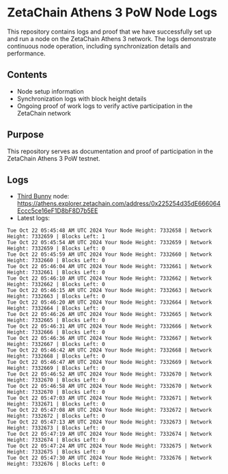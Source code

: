 # ZetaChain Athens 3 PoW Node Logs
This repository contains logs and proof that we have successfully set up and run a node on the ZetaChain Athens 3 network. The logs demonstrate continuous node operation, including synchronization details and performance.

## Contents
- Node setup information
- Synchronization logs with block height details
- Ongoing proof of work logs to verify active participation in the ZetaChain network

## Purpose
This repository serves as documentation and proof of participation in the ZetaChain Athens 3 PoW testnet.

## Logs

- [Third Bunny](https://thirdbunny.xyz/) node: https://athens.explorer.zetachain.com/address/0x225254d35dE666064Eccc5ce16eF1D8bF8D7b5EE
- Latest logs:
```
Tue Oct 22 05:45:48 AM UTC 2024 Your Node Height: 7332658 | Network Height: 7332659 | Blocks Left: 1
Tue Oct 22 05:45:54 AM UTC 2024 Your Node Height: 7332659 | Network Height: 7332659 | Blocks Left: 0
Tue Oct 22 05:45:59 AM UTC 2024 Your Node Height: 7332660 | Network Height: 7332660 | Blocks Left: 0
Tue Oct 22 05:46:04 AM UTC 2024 Your Node Height: 7332661 | Network Height: 7332661 | Blocks Left: 0
Tue Oct 22 05:46:10 AM UTC 2024 Your Node Height: 7332662 | Network Height: 7332662 | Blocks Left: 0
Tue Oct 22 05:46:15 AM UTC 2024 Your Node Height: 7332663 | Network Height: 7332663 | Blocks Left: 0
Tue Oct 22 05:46:20 AM UTC 2024 Your Node Height: 7332664 | Network Height: 7332664 | Blocks Left: 0
Tue Oct 22 05:46:26 AM UTC 2024 Your Node Height: 7332665 | Network Height: 7332665 | Blocks Left: 0
Tue Oct 22 05:46:31 AM UTC 2024 Your Node Height: 7332666 | Network Height: 7332666 | Blocks Left: 0
Tue Oct 22 05:46:36 AM UTC 2024 Your Node Height: 7332667 | Network Height: 7332667 | Blocks Left: 0
Tue Oct 22 05:46:42 AM UTC 2024 Your Node Height: 7332668 | Network Height: 7332668 | Blocks Left: 0
Tue Oct 22 05:46:47 AM UTC 2024 Your Node Height: 7332669 | Network Height: 7332669 | Blocks Left: 0
Tue Oct 22 05:46:52 AM UTC 2024 Your Node Height: 7332670 | Network Height: 7332670 | Blocks Left: 0
Tue Oct 22 05:46:58 AM UTC 2024 Your Node Height: 7332670 | Network Height: 7332670 | Blocks Left: 0
Tue Oct 22 05:47:03 AM UTC 2024 Your Node Height: 7332671 | Network Height: 7332671 | Blocks Left: 0
Tue Oct 22 05:47:08 AM UTC 2024 Your Node Height: 7332672 | Network Height: 7332672 | Blocks Left: 0
Tue Oct 22 05:47:13 AM UTC 2024 Your Node Height: 7332673 | Network Height: 7332673 | Blocks Left: 0
Tue Oct 22 05:47:19 AM UTC 2024 Your Node Height: 7332674 | Network Height: 7332674 | Blocks Left: 0
Tue Oct 22 05:47:24 AM UTC 2024 Your Node Height: 7332675 | Network Height: 7332675 | Blocks Left: 0
Tue Oct 22 05:47:30 AM UTC 2024 Your Node Height: 7332676 | Network Height: 7332676 | Blocks Left: 0
```
